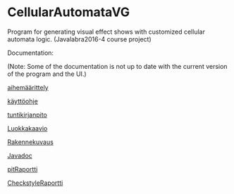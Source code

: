 # CellularAutomataVG
Program for generating visual effect shows with customized cellular automata logic. (Javalabra2016-4 course project)

Documentation:

(Note: Some of the documentation is not up to date with the current version of the program and the UI.)

[aihemäärittely](dokumentointi/aiheenKuvausJaRakenne.md)

[käyttöohje](dokumentointi/Käyttöohjeet.md)

[tuntikirjanpito](dokumentointi/tuntikirjanpito.md)

[Luokkakaavio](dokumentointi/Luokkakaavio.png)

[Rakennekuvaus](dokumentointi/Rakennekuvaus.md)

[Javadoc](https://htmlpreview.github.io/?https://github.com/VebMazer/EmergenceVG/blob/master/dokumentointi/apidocs/index.html)

[pitRaportti](https://htmlpreview.github.io/?https://github.com/VebMazer/EmergenceVG/blob/master/dokumentointi/pit/201605072058/index.html)

[CheckstyleRaportti](https://htmlpreview.github.io/?https://github.com/VebMazer/EmergenceVG/blob/master/dokumentointi/Checkstyle/07.05.16/target/checkstyle.html)
